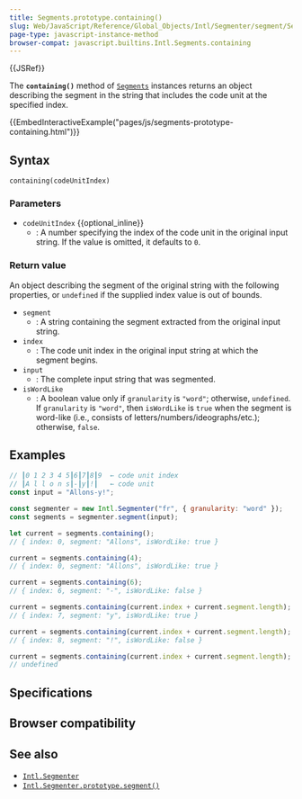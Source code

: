 ```yaml
---
title: Segments.prototype.containing()
slug: Web/JavaScript/Reference/Global_Objects/Intl/Segmenter/segment/Segments/containing
page-type: javascript-instance-method
browser-compat: javascript.builtins.Intl.Segments.containing
---
```


{{JSRef}}

The **`containing()`** method of [`Segments`](/Web/JavaScript/Reference/Global_Objects/Intl/Segmenter/segment/Segments) instances returns an object describing the segment in the string that includes the code unit at the specified index.

{{EmbedInteractiveExample("pages/js/segments-prototype-containing.html")}}

## Syntax

```js-nolint
containing(codeUnitIndex)
```

### Parameters

- `codeUnitIndex` {{optional_inline}}
  - : A number specifying the index of the code unit in the original input string. If the value is omitted, it defaults to `0`.

### Return value

An object describing the segment of the original string with the following properties, or `undefined` if the supplied index value is out of bounds.

- `segment`
  - : A string containing the segment extracted from the original input string.
- `index`
  - : The code unit index in the original input string at which the segment begins.
- `input`
  - : The complete input string that was segmented.
- `isWordLike`
  - : A boolean value only if `granularity` is `"word"`; otherwise, `undefined`. If `granularity` is `"word"`, then `isWordLike` is `true` when the segment is word-like (i.e., consists of letters/numbers/ideographs/etc.); otherwise, `false`.

## Examples

```js
// ┃0 1 2 3 4 5┃6┃7┃8┃9  ← code unit index
// ┃A l l o n s┃-┃y┃!┃   ← code unit
const input = "Allons-y!";

const segmenter = new Intl.Segmenter("fr", { granularity: "word" });
const segments = segmenter.segment(input);

let current = segments.containing();
// { index: 0, segment: "Allons", isWordLike: true }

current = segments.containing(4);
// { index: 0, segment: "Allons", isWordLike: true }

current = segments.containing(6);
// { index: 6, segment: "-", isWordLike: false }

current = segments.containing(current.index + current.segment.length);
// { index: 7, segment: "y", isWordLike: true }

current = segments.containing(current.index + current.segment.length);
// { index: 8, segment: "!", isWordLike: false }

current = segments.containing(current.index + current.segment.length);
// undefined
```

## Specifications



## Browser compatibility



## See also

- [`Intl.Segmenter`](/Web/JavaScript/Reference/Global_Objects/Intl/Segmenter)
- [`Intl.Segmenter.prototype.segment()`](/Web/JavaScript/Reference/Global_Objects/Intl/Segmenter/segment)
